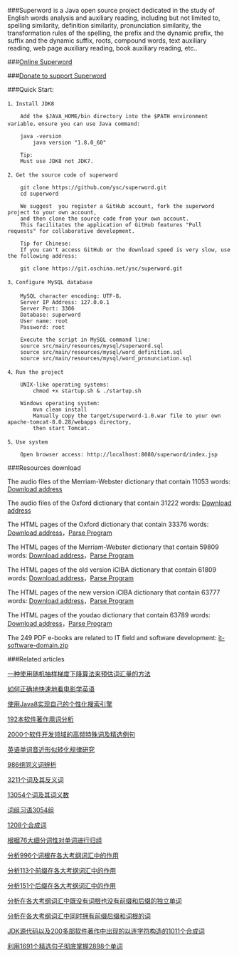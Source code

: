 ###Superword is a Java open source project dedicated in the study of English words analysis and auxiliary reading, including but not limited to, spelling similarity, definition similarity, pronunciation similarity, the transformation rules of the spelling, the prefix and the dynamic prefix, the suffix and the dynamic suffix, roots, compound words, text auxiliary reading, web page auxiliary reading, book auxiliary reading, etc.. 

###[Online Superword](http://123.56.99.179/)

###[Donate to support Superword](https://github.com/ysc/QuestionAnsweringSystem/wiki/donation)

###Quick Start: 

    1、Install JDK8
    
        Add the $JAVA_HOME/bin directory into the $PATH environment variable，ensure you can use Java command: 
        
        java -version
            java version "1.8.0_60"
            
        Tip:
        Must use JDK8 not JDK7.
            
    2、Get the source code of superword
    
        git clone https://github.com/ysc/superword.git
        cd superword
        
        We suggest  you register a GitHub account, fork the superword project to your own account, 
        and then clone the source code from your own account.
        This facilitates the application of GitHub features "Pull requests" for collaborative development.
        
        Tip for Chinese:
        If you can't access GitHub or the download speed is very slow, use the following address:
        
        git clone https://git.oschina.net/ysc/superword.git
        
    3、Configure MySQL database
    
        MySQL character encoding: UTF-8，
        Server IP Address: 127.0.0.1
        Server Port: 3306
        Database: superword
        User name: root
        Password: root
        
        Execute the script in MySQL command line:
        source src/main/resources/mysql/superword.sql
        source src/main/resources/mysql/word_definition.sql
        source src/main/resources/mysql/word_pronunciation.sql
    
    4、Run the project
    
        UNIX-like operating systems: 
            chmod +x startup.sh & ./startup.sh
            
        Windows operating system: 
            mvn clean install
            Manually copy the target/superword-1.0.war file to your own apache-tomcat-8.0.28/webapps directory, 
            then start Tomcat.

    5、Use system
    
        Open browser access: http://localhost:8080/superword/index.jsp
      
###Resources download

The audio files of the Merriam-Webster dictionary that contain 11053 words: [Download address](http://pan.baidu.com/s/1bnQLyJP)

The audio files of the Oxford dictionary that contain 31222 words: [Download address](http://pan.baidu.com/s/1qXe8cO0)

The HTML pages of the Oxford dictionary that contain 33376 words: [Download address](http://pan.baidu.com/s/1c0UNim8)，[Parse Program](https://github.com/ysc/superword/blob/master/src/main/java/org/apdplat/superword/tools/WordClassifierForOxford.java)

The HTML pages of the Merriam-Webster dictionary that contain 59809 words: [Download address](http://pan.baidu.com/s/1ntGmA3B)，[Parse Program](https://github.com/ysc/superword/blob/master/src/main/java/org/apdplat/superword/tools/WordClassifierForWebster.java)

The HTML pages of the old version iCIBA dictionary that contain 61809 words: [Download address](http://pan.baidu.com/s/1bnD9gy7)，[Parse Program](https://github.com/ysc/superword/blob/a78ab4aa2ab62fddeb664065accb06e538eb0059/src/main/java/org/apdplat/superword/tools/WordClassifier.java)

The HTML pages of the new version iCIBA dictionary that contain 63777 words: [Download address](http://pan.baidu.com/s/1ntky0zR)，[Parse Program](https://github.com/ysc/superword/blob/master/src/main/java/org/apdplat/superword/tools/WordClassifier.java)

The HTML pages of the youdao dictionary that contain 63789 words: [Download address](http://pan.baidu.com/s/1pJH4ugj)，[Parse Program](https://github.com/ysc/superword/blob/master/src/main/java/org/apdplat/superword/tools/WordClassifierForYouDao.java)

The 249 PDF e-books are related to IT field and software development: [it-software-domain.zip](http://pan.baidu.com/s/1kT1NA3l)

###Related articles

[一种使用随机抽样梯度下降算法来预估词汇量的方法](http://my.oschina.net/apdplat/blog/547668)

[如何正确地快速地看电影学英语](http://my.oschina.net/apdplat/blog/530605)

[使用Java8实现自己的个性化搜索引擎](http://my.oschina.net/apdplat/blog/396193)

[192本软件著作用词分析](http://my.oschina.net/apdplat/blog/392496)

[2000个软件开发领域的高频特殊词及精选例句](http://my.oschina.net/apdplat/blog/389200)

[英语单词音近形似转化规律研究](http://my.oschina.net/apdplat/blog/378569)

[986组同义词辨析](http://my.oschina.net/apdplat/blog/392944)

[3211个词及其反义词](http://my.oschina.net/apdplat/blog/392954)

[13054个词及其词义数](http://my.oschina.net/apdplat/blog/393278)

[词组习语3054组](http://my.oschina.net/apdplat/blog/393374)

[1208个合成词](http://my.oschina.net/apdplat/blog/393724)

[根据76大细分词性对单词进行归组](http://my.oschina.net/apdplat/blog/393771)

[分析996个词根在各大考纲词汇中的作用](http://my.oschina.net/apdplat/blog/391865)

[分析113个前缀在各大考纲词汇中的作用](http://my.oschina.net/apdplat/blog/392456)

[分析151个后缀在各大考纲词汇中的作用](http://my.oschina.net/apdplat/blog/392466)

[分析在各大考纲词汇中既没有词根也没有前缀和后缀的独立单词](http://my.oschina.net/apdplat/blog/392483)

[分析在各大考纲词汇中同时拥有前缀后缀和词根的词](http://my.oschina.net/apdplat/blog/392490)

[JDK源代码以及200多部软件著作中出现的以连字符构造的1011个合成词](http://my.oschina.net/apdplat/blog/394495)

[利用1691个精选句子彻底掌握2898个单词](http://my.oschina.net/apdplat/blog/394941)